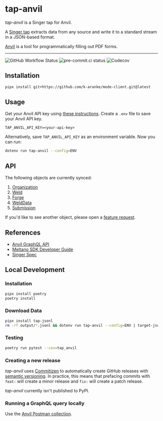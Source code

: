 # tap-anvil

*tap-anvil* is a Singer tap for Anvil.

A [Singer tap](https://www.singer.io/#taps) extracts data from any source and write it to a standard stream in a JSON-based format.

[Anvil](https://www.useanvil.com/) is a tool for programmatically filling out PDF forms.

---

![GitHub Workflow Status](https://img.shields.io/github/workflow/status/k-aranke/tap-anvil/Test)
![pre-commit.ci status](https://results.pre-commit.ci/badge/github/k-aranke/tap-anvil/main.svg)
![Codecov](https://img.shields.io/codecov/c/github/k-aranke/tap-anvil)

## Installation

```bash
pipx install git+https://github.com/k-aranke/mode-client.git@latest
```

## Usage

Get your Anvil API key using [these instructions](https://www.useanvil.com/docs/api/getting-started#api-key).
Create a `.env` file to save your Anvil API key.

```dotenv
TAP_ANVIL_API_KEY=<your-api-key>
```

Alternatively, save `TAP_ANVIL_API_KEY` as an environment variable.
Now you can run:

```bash
dotenv run tap-anvil --config=ENV
```

## API

The following objects are currently synced:
1. [Organization](https://www.useanvil.com/docs/api/graphql/reference/#definition-Organization)
2. [Weld](https://www.useanvil.com/docs/api/graphql/reference/#definition-Weld)
3. [Forge](https://www.useanvil.com/docs/api/graphql/reference/#definition-Forge)
4. [WeldData](https://www.useanvil.com/docs/api/graphql/reference/#definition-WeldData)
5. [Submission](https://www.useanvil.com/docs/api/graphql/reference/#definition-Submission)

If you'd like to see another object, please open a [feature request](https://github.com/k-aranke/tap-anvil/issues/new?assignees=&labels=&template=feature_request.md&title=).

## References

* [Anvil GraphQL API](https://www.useanvil.com/docs/api/graphql/reference/)
* [Meltano SDK Developer Guide](https://sdk.meltano.com/en/latest/dev_guide.html)
* [Singer Spec](https://hub.meltano.com/singer/spec/)

## Local Development

### Installation

```bash
pipx install poetry
poetry install
```

### Download Data

```bash
pipx install tap-jsonl
rm -rf output/*.jsonl && dotenv run tap-anvil --config=ENV | target-jsonl -c output/target-jsonl-config.json
```

### Testing

```bash
poetry run pytest --cov=tap_anvil
```

### Creating a new release

*tap-anvil* uses [Commitizen](https://commitizen-tools.github.io/commitizen/bump/) to automatically create GitHub releases with [semantic versioning](https://semver.org/).
In practice, this means that prefacing commits with `feat:` will create a minor release and `fix:` will create a patch release.

*tap-anvil* currently isn't published to PyPI.


### Running a GraphQL query locally

Use the [Anvil Postman collection](https://www.postman.com/useanvil/workspace/anvil/overview).
